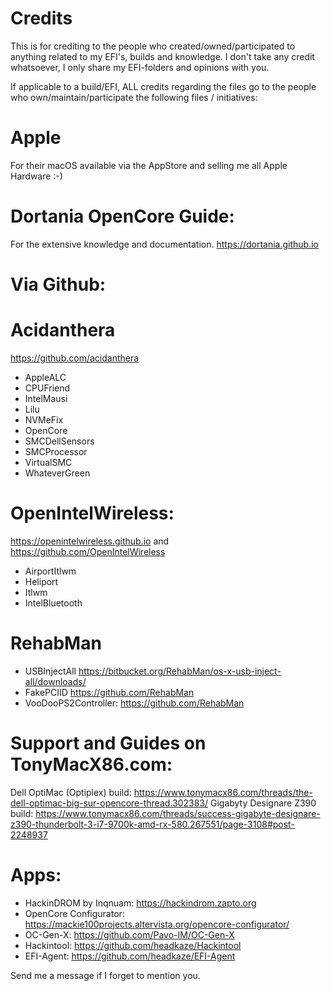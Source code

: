 # Credits
This is for crediting to the people who created/owned/participated to anything related to my EFI's, builds and knowledge. I don't take any credit whatsoever, I only share my EFI-folders and opinions with you.

If applicable to a build/EFI, ALL credits regarding the files go to the people who own/maintain/participate the following files / initiatives:

# Apple
For their macOS available via the AppStore and selling me all Apple Hardware :-) 

# Dortania OpenCore Guide:
For the extensive knowledge and documentation.
https://dortania.github.io

# Via Github:

# Acidanthera
https://github.com/acidanthera 
- AppleALC
- CPUFriend
- IntelMausi
- Lilu
- NVMeFix
- OpenCore
- SMCDellSensors
- SMCProcessor
- VirtualSMC
- WhateverGreen

# OpenIntelWireless: 
https://openintelwireless.github.io and https://github.com/OpenIntelWireless 
- AirportItlwm 
- Heliport
- Itlwm
- IntelBluetooth

# RehabMan
- USBInjectAll https://bitbucket.org/RehabMan/os-x-usb-inject-all/downloads/ 
- FakePCIID https://github.com/RehabMan 
- VooDooPS2Controller: https://github.com/RehabMan 

# Support and Guides on TonyMacX86.com: 
Dell OptiMac (Optiplex) build: https://www.tonymacx86.com/threads/the-dell-optimac-big-sur-opencore-thread.302383/ 
Gigabyty Designare Z390 build: https://www.tonymacx86.com/threads/success-gigabyte-designare-z390-thunderbolt-3-i7-9700k-amd-rx-580.267551/page-3108#post-2248937 

# Apps:
- HackinDROM by Inqnuam: https://hackindrom.zapto.org 
- OpenCore Configurator: https://mackie100projects.altervista.org/opencore-configurator/ 
- OC-Gen-X: https://github.com/Pavo-IM/OC-Gen-X 
- Hackintool: https://github.com/headkaze/Hackintool 
- EFI-Agent: https://github.com/headkaze/EFI-Agent 

Send me a message if I forget to mention you. 
